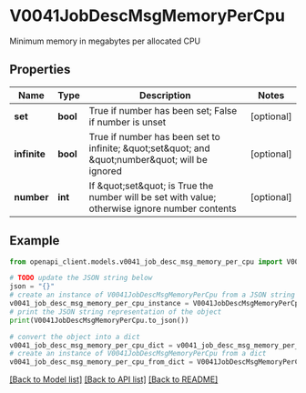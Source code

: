 # V0041JobDescMsgMemoryPerCpu

Minimum memory in megabytes per allocated CPU

## Properties

Name | Type | Description | Notes
------------ | ------------- | ------------- | -------------
**set** | **bool** | True if number has been set; False if number is unset | [optional] 
**infinite** | **bool** | True if number has been set to infinite; \&quot;set\&quot; and \&quot;number\&quot; will be ignored | [optional] 
**number** | **int** | If \&quot;set\&quot; is True the number will be set with value; otherwise ignore number contents | [optional] 

## Example

```python
from openapi_client.models.v0041_job_desc_msg_memory_per_cpu import V0041JobDescMsgMemoryPerCpu

# TODO update the JSON string below
json = "{}"
# create an instance of V0041JobDescMsgMemoryPerCpu from a JSON string
v0041_job_desc_msg_memory_per_cpu_instance = V0041JobDescMsgMemoryPerCpu.from_json(json)
# print the JSON string representation of the object
print(V0041JobDescMsgMemoryPerCpu.to_json())

# convert the object into a dict
v0041_job_desc_msg_memory_per_cpu_dict = v0041_job_desc_msg_memory_per_cpu_instance.to_dict()
# create an instance of V0041JobDescMsgMemoryPerCpu from a dict
v0041_job_desc_msg_memory_per_cpu_from_dict = V0041JobDescMsgMemoryPerCpu.from_dict(v0041_job_desc_msg_memory_per_cpu_dict)
```
[[Back to Model list]](../README.md#documentation-for-models) [[Back to API list]](../README.md#documentation-for-api-endpoints) [[Back to README]](../README.md)


